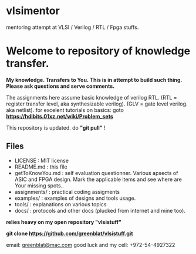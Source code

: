 # vlsimentor
mentoring attempt at VLSI / Verilog / RTL / Fpga stuffs.

# Welcome to repository of knowledge transfer.
**My knowledge. Transfers to You.** 
**This is in attempt to build  such thing. Please ask questions and serve comments.**

The assignments here assume basic knowledge of verilog RTL. 
(RTL = register transfer level, aka synthesizable verilog).
(GLV = gate level verilog. aka netlist).
for excelent tutorials on basics: goto **https://hdlbits.01xz.net/wiki/Problem_sets**

This repository is updated. do **"git pull"** !

## Files

- LICENSE  : MIT license
- README.md  : this file
- getToKnowYou.md : self evaluation questionner. Various apsects of ASIC and FPGA design. Mark the applicable items and see where are Your missing spots..
- assignments/  : practical coding assigments
- examples/     : examples of designs and tools usage.
- tools/        : explanations on various topics
- docs/        :  protocols  and other docs (plucked from internet and mine too).

**relies heavy on my open repository "vlsistuff"**

**git clone https://github.com/greenblat/vlsistuff.git**

email:   greenblat@mac.com
good luck and my cell: +972-54-4927322



